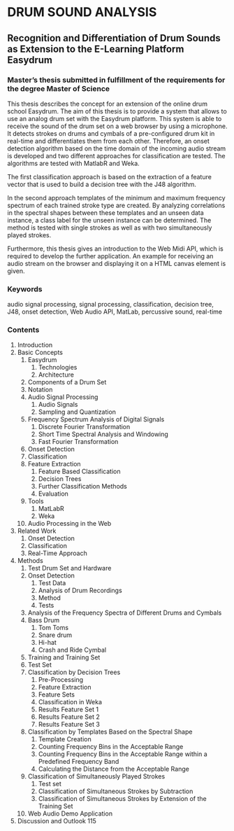 # DRUM SOUND ANALYSIS
## Recognition and Differentiation of Drum Sounds as Extension to the E-Learning Platform Easydrum
### Master’s thesis submitted in fulfillment of the requirements for the degree Master of Science

This thesis describes the concept for an extension of the online drum school Easydrum.
The aim of this thesis is to provide a system that allows to use an analog drum set with
the Easydrum platform. This system is able to receive the sound of the drum set on
a web browser by using a microphone. It detects strokes on drums and cymbals of a
pre-configured drum kit in real-time and differentiates them from each other. Therefore,
an onset detection algorithm based on the time domain of the incoming audio stream
is developed and two different approaches for classification are tested. The algorithms
are tested with MatlabR and Weka.

The first classification approach is based on the extraction of a feature vector that is
used to build a decision tree with the J48 algorithm.

In the second approach templates of the minimum and maximum frequency spectrum
of each trained stroke type are created. By analyzing correlations in the spectral
shapes between these templates and an unseen data instance, a class label for the
unseen instance can be determined. The method is tested with single strokes as well
as with two simultaneously played strokes.

Furthermore, this thesis gives an introduction to the Web Midi API, which is required
to develop the further application. An example for receiving an audio stream on the
browser and displaying it on a HTML canvas element is given.

### Keywords
audio signal processing, signal processing, classification, decision tree,
J48, onset detection, Web Audio API, MatLab, percussive sound, real-time



### Contents
1. Introduction
1. Basic Concepts
    1. Easydrum
        1. Technologies 
        1. Architecture 
    1. Components of a Drum Set 
    1. Notation 
    1. Audio Signal Processing 
        1. Audio Signals 
        1. Sampling and Quantization 
    1. Frequency Spectrum Analysis of Digital Signals 
        1. Discrete Fourier Transformation 
        1. Short Time Spectral Analysis and Windowing 
        1. Fast Fourier Transformation 
    1. Onset Detection 
    1. Classification 
    1. Feature Extraction
        1. Feature Based Classification
        1. Decision Trees
        1. Further Classification Methods 
        1. Evaluation
    1. Tools
        1. MatLabR
        1. Weka 
    1. Audio Processing in the Web 
1. Related Work 
    1. Onset Detection 
    1. Classification 
    1. Real-Time Approach 
1. Methods 
    1. Test Drum Set and Hardware 
    1. Onset Detection 
        1. Test Data 
        1. Analysis of Drum Recordings 
        1. Method 
        1. Tests 
    1. Analysis of the Frequency Spectra of Different Drums and Cymbals 
    1. Bass Drum 
        1. Tom Toms
        1. Snare drum 
        1. Hi-hat
        1. Crash and Ride Cymbal
    1. Training and Training Set 
    1. Test Set 
    1. Classification by Decision Trees 
        1. Pre-Processing
        1. Feature Extraction
        1. Feature Sets 
        1. Classification in Weka
        1. Results Feature Set 1
        1. Results Feature Set 2
        1. Results Feature Set 3 
    1. Classification by Templates Based on the Spectral Shape
        1. Template Creation 
        1. Counting Frequency Bins in the Acceptable Range
        1. Counting Frequency Bins in the Acceptable Range within a Predefined Frequency Band 
        1. Calculating the Distance from the Acceptable Range 
    1. Classification of Simultaneously Played Strokes 
        1. Test set 
        1. Classification of Simultaneous Strokes by Subtraction 
        1. Classification of Simultaneous Strokes by Extension of the Training Set
    1. Web Audio Demo Application 
1. Discussion and Outlook 115
